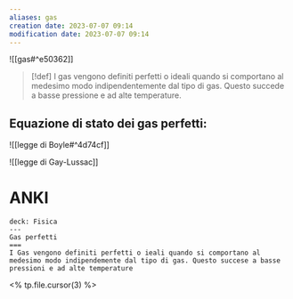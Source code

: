 ```yaml
---
aliases: gas
creation date: 2023-07-07 09:14
modification date: 2023-07-07 09:14
---
```


![[gas#^e50362]]

>[!def]
>I gas vengono definiti perfetti o ideali quando si comportano al medesimo modo indipendentemente dal tipo di gas. Questo succede a basse pressione e ad alte temperature.


## Equazione di stato dei gas perfetti:
![[legge di Boyle#^4d74cf]]

![[legge di Gay-Lussac]]


# ANKI

```anki
deck: Fisica
---
Gas perfetti
===
I Gas vengono definiti perfetti o ieali quando si comportano al medesimo modo indipendemente dal tipo di gas. Questo succese a basse pressioni e ad alte temperature
```
<% tp.file.cursor(3) %>